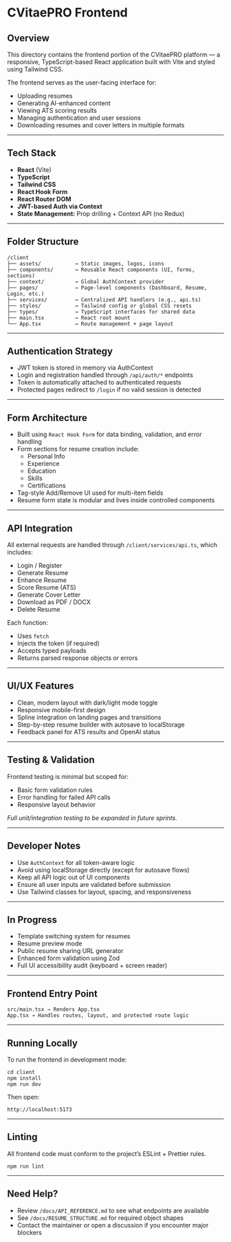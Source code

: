 # CVitaePRO Frontend

## Overview

This directory contains the frontend portion of the CVitaePRO platform — a responsive, TypeScript-based React application built with Vite and styled using Tailwind CSS.

The frontend serves as the user-facing interface for:
- Uploading resumes
- Generating AI-enhanced content
- Viewing ATS scoring results
- Managing authentication and user sessions
- Downloading resumes and cover letters in multiple formats

---

## Tech Stack

- **React** (Vite)
- **TypeScript**
- **Tailwind CSS**
- **React Hook Form**
- **React Router DOM**
- **JWT-based Auth via Context**
- **State Management:** Prop drilling + Context API (no Redux)

---

## Folder Structure

```
/client
├── assets/           → Static images, logos, icons
├── components/       → Reusable React components (UI, forms, sections)
├── context/          → Global AuthContext provider
├── pages/            → Page-level components (Dashboard, Resume, Login, etc.)
├── services/         → Centralized API handlers (e.g., api.ts)
├── styles/           → Tailwind config or global CSS resets
├── types/            → TypeScript interfaces for shared data
├── main.tsx          → React root mount
└── App.tsx           → Route management + page layout
```

---

## Authentication Strategy

- JWT token is stored in memory via AuthContext
- Login and registration handled through `/api/auth/*` endpoints
- Token is automatically attached to authenticated requests
- Protected pages redirect to `/login` if no valid session is detected

---

## Form Architecture

- Built using `React Hook Form` for data binding, validation, and error handling
- Form sections for resume creation include:
    - Personal Info
    - Experience
    - Education
    - Skills
    - Certifications
- Tag-style Add/Remove UI used for multi-item fields
- Resume form state is modular and lives inside controlled components

---

## API Integration

All external requests are handled through `/client/services/api.ts`, which includes:

- Login / Register
- Generate Resume
- Enhance Resume
- Score Resume (ATS)
- Generate Cover Letter
- Download as PDF / DOCX
- Delete Resume

Each function:
- Uses `fetch`
- Injects the token (if required)
- Accepts typed payloads
- Returns parsed response objects or errors

---

## UI/UX Features

- Clean, modern layout with dark/light mode toggle
- Responsive mobile-first design
- Spline integration on landing pages and transitions
- Step-by-step resume builder with autosave to localStorage
- Feedback panel for ATS results and OpenAI status

---

## Testing & Validation

Frontend testing is minimal but scoped for:
- Basic form validation rules
- Error handling for failed API calls
- Responsive layout behavior

*Full unit/integration testing to be expanded in future sprints.*

---

## Developer Notes

- Use `AuthContext` for all token-aware logic
- Avoid using localStorage directly (except for autosave flows)
- Keep all API logic out of UI components
- Ensure all user inputs are validated before submission
- Use Tailwind classes for layout, spacing, and responsiveness

---

## In Progress

- Template switching system for resumes
- Resume preview mode
- Public resume sharing URL generator
- Enhanced form validation using Zod
- Full UI accessibility audit (keyboard + screen reader)

---

## Frontend Entry Point

```
src/main.tsx → Renders App.tsx
App.tsx → Handles routes, layout, and protected route logic
```

---

## Running Locally

To run the frontend in development mode:

```
cd client
npm install
npm run dev
```

Then open:

```
http://localhost:5173
```

---

## Linting

All frontend code must conform to the project’s ESLint + Prettier rules.

```
npm run lint
```

---

## Need Help?

- Review `/docs/API_REFERENCE.md` to see what endpoints are available
- See `/docs/RESUME_STRUCTURE.md` for required object shapes
- Contact the maintainer or open a discussion if you encounter major blockers

